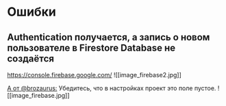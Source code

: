 
#  Ошибки
## Authentication получается, а запись о новом пользователе в Firestore Database не создаётся
https://console.firebase.google.com/ 
![[image_firebase2.jpg]]

[A от @brozaurus:](https://t.me/brozaurus) Убедитесь, что в настройках проект это поле пустое.
![[image_firebase.jpg]]